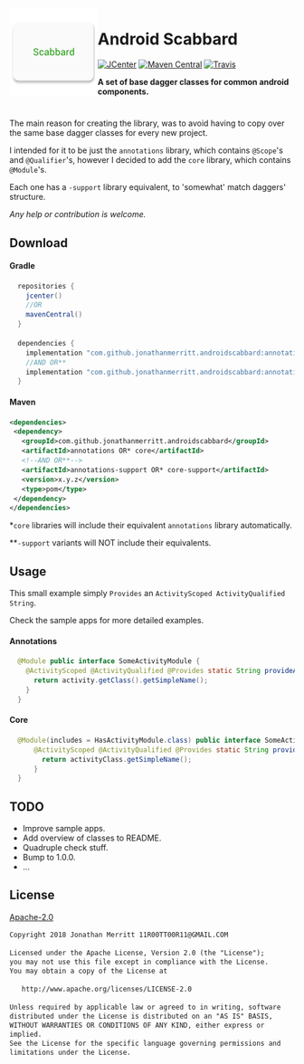 <img src="/app/src/main/ic_launcher-web.png" width="156" align="left"/>

# Android Scabbard
[![JCenter][J-CENTER-SVG]][J-CENTER]
[![Maven Central][MAVEN-SVG]][MAVEN]
[![Travis][TRAVIS-CI-SVG]][TRAVIS-CI]


**A set of base dagger classes for common android components.**

#
The main reason for creating the library, was to avoid having to copy over the same base dagger classes for
every new project.

I intended for it to be just the `annotations` library, which contains `@Scope`'s and `@Qualifier`'s, however
I decided to add the `core` library, which contains `@Module`'s. 

Each one has a `-support` library equivalent, to 'somewhat' match daggers' structure.

_Any help or contribution is welcome._

## Download
#### Gradle
```groovy
  repositories {
    jcenter()
    //OR
    mavenCentral()
  }
 
  dependencies {
    implementation "com.github.jonathanmerritt.androidscabbard:annotations OR* core:x.y.z"    
    //AND OR**
    implementation "com.github.jonathanmerritt.androidscabbard:annotations-support OR* core-support:x.y.z"
  }
```

#### Maven
```xml
<dependencies>
 <dependency>
   <groupId>com.github.jonathanmerritt.androidscabbard</groupId>
   <artifactId>annotations OR* core</artifactId>
   <!--AND OR**-->
   <artifactId>annotations-support OR* core-support</artifactId>
   <version>x.y.z</version>
   <type>pom</type>
 </dependency>
</dependencies>
```

*`core` libraries will include their equivalent `annotations` library automatically.

**`-support` variants will NOT include their equivalents.


## Usage
This small example simply `Provides` an `ActivityScoped ActivityQualified String`.

Check the sample apps for more detailed examples.
 
#### Annotations
```java
  @Module public interface SomeActivityModule {
    @ActivityScoped @ActivityQualified @Provides static String provideActivityTag(SomeActivity someActivity) {
      return activity.getClass().getSimpleName();
    }
  }
```

#### Core
```java
  @Module(includes = HasActivityModule.class) public interface SomeActivityModule extends IsActivityModule<SomeActivity> {
      @ActivityScoped @ActivityQualified @Provides static String provideActivityTag(@ActivityQualified Class<?> activityClass) {
        return activityClass.getSimpleName();
      }
  }
```

## TODO
- Improve sample apps.
- Add overview of classes to README.
- Quadruple check stuff.
- Bump to 1.0.0.
- ...

## License
[Apache-2.0][LICENSE]

    Copyright 2018 Jonathan Merritt 11R00TT00R11@GMAIL.COM
    
    Licensed under the Apache License, Version 2.0 (the "License");
    you may not use this file except in compliance with the License.
    You may obtain a copy of the License at

       http://www.apache.org/licenses/LICENSE-2.0

    Unless required by applicable law or agreed to in writing, software
    distributed under the License is distributed on an "AS IS" BASIS,
    WITHOUT WARRANTIES OR CONDITIONS OF ANY KIND, either express or implied.
    See the License for the specific language governing permissions and
    limitations under the License.

[J-CENTER-SVG]:https://api.bintray.com/packages/jonathanmerritt/AndroidScabbard/annotations/images/download.svg
[J-CENTER]:https://api.bintray.com/packages/jonathanmerritt/AndroidScabbard/annotations/
[MAVEN-SVG]: https://maven-badges.herokuapp.com/maven-central/com.github.jonathanmerritt.androidscabbard/annotations/badge.svg
[MAVEN]: https://maven-badges.herokuapp.com/maven-central/com.github.jonathanmerritt.androidscabbard/annotations/
[TRAVIS-CI-SVG]: https://travis-ci.org/JonathanMerritt/AndroidScabbard.svg?branch=master
[TRAVIS-CI]: https://travis-ci.org/JonathanMerritt/AndroidScabbard
[RELEASES]: https://github.com/JonathanMerritt/AndroidScabbard/releases
[LICENSE]: https://github.com/JonathanMerritt/AndroidScabbard/blob/master/LICENSE.txt
